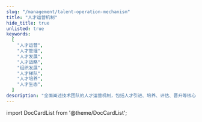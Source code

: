 ```yaml
---
slug: "/management/talent-operation-mechanism"
title: "人才运营机制"
hide_title: true
unlisted: true
keywords:
  [
    "人才运营",
    "人才管理",
    "人才发展",
    "人才战略",
    "组织发展",
    "人才梯队",
    "人才培养",
    "人才生态",
  ]
description: "全面阐述技术团队的人才运营机制，包括人才引进、培养、评估、晋升等核心环节，构建完整的人才发展体系"
---
```


import DocCardList from '@theme/DocCardList';

<DocCardList />
